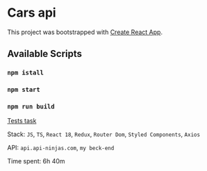 # Cars api

This project was bootstrapped with [Create React App](https://github.com/facebook/create-react-app).

## Available Scripts

### `npm istall`

### `npm start`

### `npm run build`

[Tests task](https://docs.google.com/document/d/1KHO3pJJ9Bg7feweseWsmPRPS2O3LYWQnIMEuPF0in3k/edit)

Stack: `JS`, `TS`, `React 18`, `Redux`, `Router Dom`, `Styled Components`, `Axios`

API: `api.api-ninjas.com`, `my beck-end`

Time spent: 6h 40m

